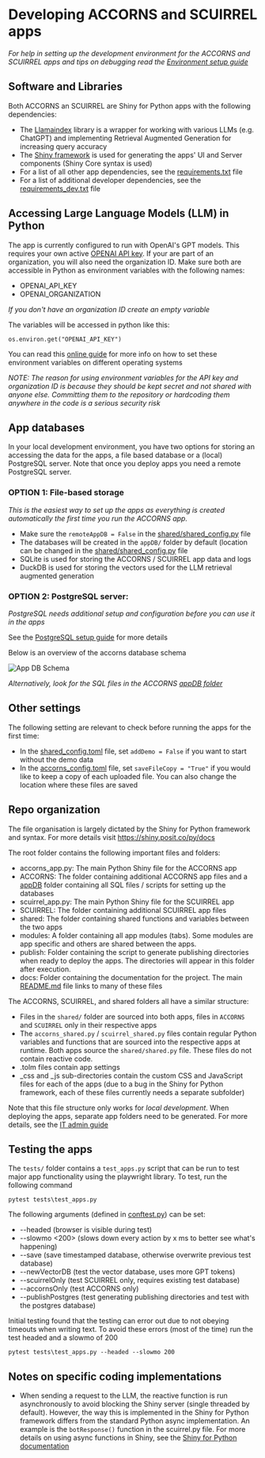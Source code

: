 # Developing ACCORNS and SCUIRREL apps

_For help in setting up the development environment for the ACCORNS and SCUIRREL apps
and tips on debugging read the [Environment setup guide](extra/dev_env_setup.md)_

## Software and Libraries

Both ACCORNS an SCUIRREL are Shiny for Python apps with the following dependencies:

- The [Llamaindex](https://www.llamaindex.ai/) library is a wrapper for working with
  various LLMs (e.g. ChatGPT) and implementing Retrieval Augmented Generation for
  increasing query accuracy
- The [Shiny framework](https://shiny.posit.co/py/) is used for generating the apps' UI
  and Server components (Shiny Core syntax is used)
- For a list of all other app dependencies, see the
  [requirements.txt](../requirements.txt) file
- For a list of additional developer dependencies, see the
  [requirements_dev.txt](../requirements_dev.txt) file

## Accessing Large Language Models (LLM) in Python

The app is currently configured to run with OpenAI's GPT models. This requires your own
active [OPENAI API key](https://openai.com/index/openai-api/). If your are part of an
organization, you will also need the organization ID. Make sure both are accessible in
Python as environment variables with the following names:

- OPENAI_API_KEY
- OPENAI_ORGANIZATION

_If you don't have an organization ID create an empty variable_

The variables will be accessed in python like this:

```
os.environ.get("OPENAI_API_KEY")
```

You can read this
[online guide](https://chlee.co/how-to-setup-environment-variables-for-windows-mac-and-linux/)
for more info on how to set these environment variables on different operating systems

_NOTE: The reason for using environment variables for the API key and organization ID is
because they should be kept secret and not shared with anyone else. Committing them to
the repository or hardcoding them anywhere in the code is a serious security risk_

## App databases

In your local development environment, you have two options for storing an accessing the
data for the apps, a file based database or a (local) PostgreSQL server. Note that once
you deploy apps you need a remote PostgreSQL server.

### OPTION 1: File-based storage

_This is the easiest way to set up the apps as everything is created automatically the
first time you run the ACCORNS app._

- Make sure the `remoteAppDB = False` in the
  [shared/shared_config.py](../shared/shared_config.toml) file
- The databases will be created in the `appDB/` folder by default (location can be
  changed in the [shared/shared_config.py](../shared/shared_config.toml) file
- SQLite is used for storing the ACCORNS / SCUIRREL app data and logs
- DuckDB is used for storing the vectors used for the LLM retrieval augmented generation

### OPTION 2: PostgreSQL server:

_PostgreSQL needs additional setup and configuration before you can use it in the apps_

See the [PostgreSQL setup guide](extra/postgres_setup.md) for more details

Below is an overview of the accorns database schema

![App DB Schema](https://drive.usercontent.google.com/download?id=1kOzuVdI-p1K5Ej6EaRh4dJZuxyCATCfT)

_Alternatively, look for the SQL files in the ACCORNS [appDB folder](../ACCORNS/appDB/)_

## Other settings

The following setting are relevant to check before running the apps for the first time:

- In the [shared_config.toml](../shared/shared_config.toml) file, set `addDemo = False`
  if you want to start without the demo data
- In the [accorns_config.toml](../ACCORNS/accorns_config.toml) file, set
  `saveFileCopy = "True"` if you would like to keep a copy of each uploaded file. You
  can also change the location where these files are saved

## Repo organization

The file organisation is largely dictated by the Shiny for Python framework and syntax.
For more details visit https://shiny.posit.co/py/docs

The root folder contains the following important files and folders:

- accorns_app.py: The main Python Shiny file for the ACCORNS app
- ACCORNS: The folder containing additional ACCORNS app files and a
  [appDB](../ACCORNS/appDB/) folder containing all SQL files / scripts for setting up
  the databases
- scuirrel_app.py: The main Python Shiny file for the SCUIRREL app
- SCUIRREL: The folder containing additional SCUIRREL app files
- shared: The folder containing shared functions and variables between the two apps
- modules: A folder containing all app modules (tabs). Some modules are app specific and
  others are shared between the apps.
- publish: Folder containing the script to generate publishing directories when ready to
  deploy the apps. The directories will appear in this folder after execution.
- docs: Folder containing the documentation for the project. The main
  [README.md](../README.md) file links to many of these files

The ACCORNS, SCUIRREL, and shared folders all have a similar structure:

- Files in the `shared/` folder are sourced into both apps, files in `ACCORNS` and
  `SCUIRREL` only in their respective apps
- The `accorns_shared.py` / `scuirrel_shared.py` files contain regular Python variables
  and functions that are sourced into the respective apps at runtime. Both apps source
  the `shared/shared.py` file. These files do not contain reactive code.
- .tolm files contain app settings
- \_css and \_js sub-directories contain the custom CSS and JavaScript files for each of
  the apps (due to a bug in the Shiny for Python framework, each of these files
  currently needs a separate subfolder)

Note that this file structure only works for _local development_. When deploying the
apps, separate app folders need to be generated. For more details, see the
[IT admin guide](ITadmin.md)

## Testing the apps

The `tests/` folder contains a `test_apps.py` script that can be run to test major app functionality 
using the playwright library. To test, run the following command

```
pytest tests\test_apps.py
```
The following arguments (defined in [conftest.py](../tests/conftest.py)) can be set:
- --headed (browser is visible during test)
- --slowmo <200> (slows down every action by x ms to better see what's happening)
- --save (save timestamped database, otherwise overwrite previous test database)
- --newVectorDB (test the vector database, uses more GPT tokens)
- --scuirrelOnly (test SCUIRREL only, requires existing test database)
- --accornsOnly (test ACCORNS only)
- --publishPostgres (test generating publishing directories and test with the postgres database)

Initial testing found that the testing can error out due to not obeying timeouts when writing text. To
avoid these errors (most of the time) run the test headed and a slowmo of 200

```
pytest tests\test_apps.py --headed --slowmo 200
```

## Notes on specific coding implementations

- When sending a request to the LLM, the reactive function is run asynchronously to
  avoid blocking the Shiny server (single threaded by default). However, the way this is
  implemented in the Shiny for Python framework differs from the standard Python async
  implementation. An example is the `botResponse()` function in the scuirrel.py file.
  For more details on using async functions in Shiny, see the
  [Shiny for Python documentation](https://shiny.posit.co/py/docs/express-in-depth.html#async-functions)
